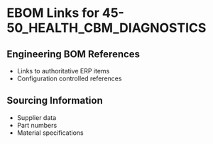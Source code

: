 # EBOM Links for 45-50_HEALTH_CBM_DIAGNOSTICS

## Engineering BOM References
- Links to authoritative ERP items
- Configuration controlled references

## Sourcing Information
- Supplier data
- Part numbers
- Material specifications
